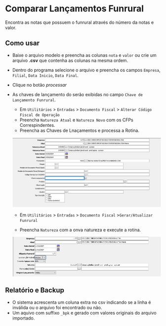 # Comparar Lançamentos Funrural

Encontra as notas que possuem o funrural através do número da notas e valor.

## Como usar

- Baixe o arquivo modelo e preencha as colunas `nota` e `valor` ou crie um arquivo **.csv** que contenha as colunas na mesma ordem.
- Dentro do programa selecione o arquivo e preencha os campos `Empresa`, `Filial`, `Data Inicio`, `Data Final`.
- Clique no botão _processar_
- As chaves de lançamento do serão exibidas no campo `Chave de Lançamento Funrural`.

  - Em `Utilitários` > `Entradas` > `Documento Fiscal` > `Alterar Código Fiscal de Operação`
  - Preencha `Natureza Atual` e `Natureza Novo` com os CFPs Correspindentes.
  - Preencha as Chaves de Lnaçamentos e processa a Rotina.

  ![Alterar Código Fiscal de Operação](../assets/imgs/comp_lanc_funrural_1.png)

  - Em `Utilitários` > `Entradas` > `Documento Fiscal` >`Gerar/Atualizar Funrural`

  - Preencha `Natureza` com a onva natureza e execute a rotina.

  ![Gerar/Atualizar Funrural](../assets/imgs/comp_lanc_funrural_2.png)

## Relatório e Backup

- O sistema acrescenta um coluna extra no csv indicando se a linha é inválida ou o arquivo foi encontrado ou não.
- Um aquivo com suffixo `_bpk` e gerado com valores originais do arquivo importado.
